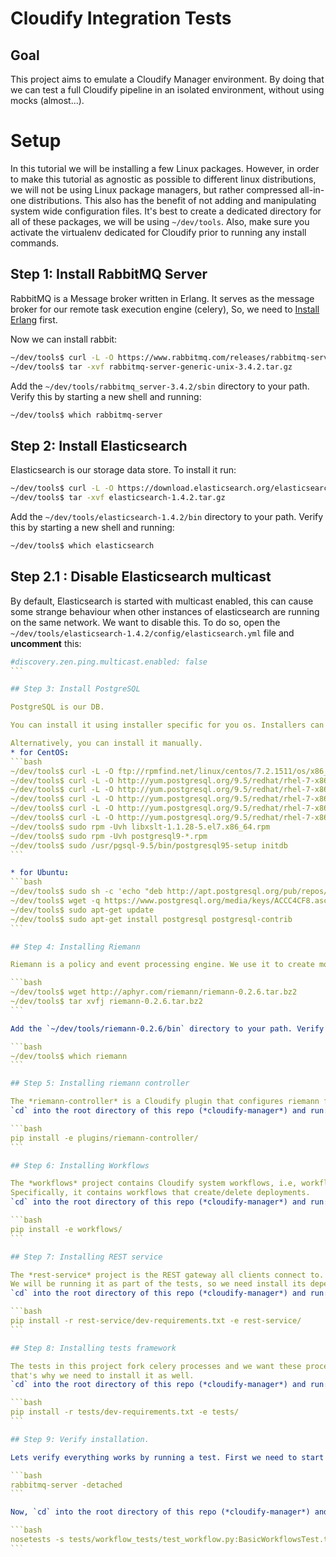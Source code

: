 Cloudify Integration Tests
==========================

## Goal

This project aims to emulate a Cloudify Manager environment.
By doing that we can test a full Cloudify pipeline in an isolated environment, without using mocks (almost...).

# Setup

In this tutorial we will be installing a few Linux packages.
However, in order to make this tutorial as agnostic as possible to different linux distributions,
we will not be using Linux package managers, but rather compressed all-in-one distributions.
This also has the benefit of not adding and manipulating system wide configuration files.
It's best to create a dedicated directory for all of these packages, we will be using `~/dev/tools`.
Also, make sure you activate the virtualenv dedicated for Cloudify prior to running any install commands.

## Step 1: Install RabbitMQ Server

RabbitMQ is a Message broker written in Erlang. It serves as the message broker for our remote task execution engine (celery),
So, we need to [Install Erlang](https://www.erlang-solutions.com/downloads/download-erlang-otp) first.

Now we can install rabbit: <br>

```bash
~/dev/tools$ curl -L -O https://www.rabbitmq.com/releases/rabbitmq-server/v3.4.2/rabbitmq-server-generic-unix-3.4.2.tar.gz
~/dev/tools$ tar -xvf rabbitmq-server-generic-unix-3.4.2.tar.gz
```

Add the `~/dev/tools/rabbitmq_server-3.4.2/sbin` directory to your path. Verify this by starting a new shell and running: <br>

```bash
~/dev/tools$ which rabbitmq-server
```

## Step 2: Install Elasticsearch

Elasticsearch is our storage data store. To install it run:

```bash
~/dev/tools$ curl -L -O https://download.elasticsearch.org/elasticsearch/elasticsearch/elasticsearch-1.4.2.tar.gz
~/dev/tools$ tar -xvf elasticsearch-1.4.2.tar.gz
```

Add the `~/dev/tools/elasticsearch-1.4.2/bin` directory to your path. Verify this by starting a new shell and running: <br>

```bash
~/dev/tools$ which elasticsearch
```

## Step 2.1 : Disable Elasticsearch multicast

By default, Elasticsearch is started with multicast enabled,
this can cause some strange behaviour when other instances of elasticsearch are running on the same network.
We want to disable this. To do so, open the `~/dev/tools/elasticsearch-1.4.2/config/elasticsearch.yml` file and **uncomment** this:

````yaml
#discovery.zen.ping.multicast.enabled: false
```

## Step 3: Install PostgreSQL

PostgreSQL is our DB.

You can install it using installer specific for you os. Installers can be found at [PostgreSQL Installers page] (http://www.bigsql.org/postgresql/installers.jsp)

Alternatively, you can install it manually.
* for CentOS:
```bash
~/dev/tools$ curl -L -O ftp://rpmfind.net/linux/centos/7.2.1511/os/x86_64/Packages/libxslt-1.1.28-5.el7.x86_64.rpm
~/dev/tools$ curl -L -O http://yum.postgresql.org/9.5/redhat/rhel-7-x86_64/postgresql95-9.5.3-2PGDG.rhel7.x86_64.rpm
~/dev/tools$ curl -L -O http://yum.postgresql.org/9.5/redhat/rhel-7-x86_64/postgresql95-contrib-9.5.3-2PGDG.rhel7.x86_64.rpm
~/dev/tools$ curl -L -O http://yum.postgresql.org/9.5/redhat/rhel-7-x86_64/postgresql95-libs-9.5.3-2PGDG.rhel7.x86_64.rpm
~/dev/tools$ curl -L -O http://yum.postgresql.org/9.5/redhat/rhel-7-x86_64/postgresql95-server-9.5.3-2PGDG.rhel7.x86_64.rpm
~/dev/tools$ curl -L -O http://yum.postgresql.org/9.5/redhat/rhel-7-x86_64/postgresql95-devel-9.5.3-2PGDG.rhel7.x86_64.rpm
~/dev/tools$ sudo rpm -Uvh libxslt-1.1.28-5.el7.x86_64.rpm
~/dev/tools$ sudo rpm -Uvh postgresql9-*.rpm
~/dev/tools$ sudo /usr/pgsql-9.5/bin/postgresql95-setup initdb
```

* for Ubuntu:
```bash
~/dev/tools$ sudo sh -c 'echo "deb http://apt.postgresql.org/pub/repos/apt/ `lsb_release -cs`-pgdg main" >> /etc/apt/sources.list.d/pgdg.list'
~/dev/tools$ wget -q https://www.postgresql.org/media/keys/ACCC4CF8.asc -O - | sudo apt-key add -
~/dev/tools$ sudo apt-get update
~/dev/tools$ sudo apt-get install postgresql postgresql-contrib
```

## Step 4: Installing Riemann

Riemann is a policy and event processing engine. We use it to create monitoring policies.

```bash
~/dev/tools$ wget http://aphyr.com/riemann/riemann-0.2.6.tar.bz2
~/dev/tools$ tar xvfj riemann-0.2.6.tar.bz2
```

Add the `~/dev/tools/riemann-0.2.6/bin` directory to your path. Verify this by starting a new shell and running: <br>

```bash
~/dev/tools$ which riemann
```

## Step 5: Installing riemann controller

The *riemann-controller* is a Cloudify plugin that configures riemann for our usage.
`cd` into the root directory of this repo (*cloudify-manager*) and run:

```bash
pip install -e plugins/riemann-controller/
```

## Step 6: Installing Workflows

The *workflows* project contains Cloudify system workflows, i.e, workflows that we use for managerial configuration.
Specifically, it contains workflows that create/delete deployments.
`cd` into the root directory of this repo (*cloudify-manager*) and run:

```bash
pip install -e workflows/
```

## Step 7: Installing REST service

The *rest-service* project is the REST gateway all clients connect to.
We will be running it as part of the tests, so we need install its dependencies.
`cd` into the root directory of this repo (*cloudify-manager*) and run:

```bash
pip install -r rest-service/dev-requirements.txt -e rest-service/
```

## Step 8: Installing tests framework

The tests in this project fork celery processes and we want these processes to have access to code written in the project (utility methods and such),
that's why we need to install it as well.
`cd` into the root directory of this repo (*cloudify-manager*) and run:

```bash
pip install -r tests/dev-requirements.txt -e tests/
```

## Step 9: Verify installation.

Lets verify everything works by running a test. First we need to start our RabbitMQ Server:

```bash
rabbitmq-server -detached
```

Now, `cd` into the root directory of this repo (*cloudify-manager*) and run:

```bash
nosetests -s tests/workflow_tests/test_workflow.py:BasicWorkflowsTest.test_execute_operation
```
